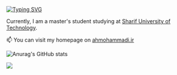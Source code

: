 [![Typing SVG](https://readme-typing-svg.herokuapp.com?color=%2336BCF7&lines=Hi%2C+I+am+AmirHossein+Mohammadi)](https://git.io/typing-svg)
<!-- https://readme-typing-svg.herokuapp.com/demo/ -->

Currently, I am a master's student studying at [Sharif University of Technology](http://www.sharif.edu/). 

📫 You can visit my homepage on [ahmohammadi.ir](https://ahmohammadi.ir/)

![Anurag's GitHub stats](https://github-readme-stats.vercel.app/api?username=shoka&show_icons=true)


![](https://visitor-badge.glitch.me/badge?page_id=shoka.shoka)
